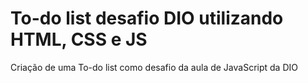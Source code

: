 # To-do list desafio DIO utilizando HTML, CSS e JS
Criação de uma To-do list como desafio da aula de JavaScript da DIO
